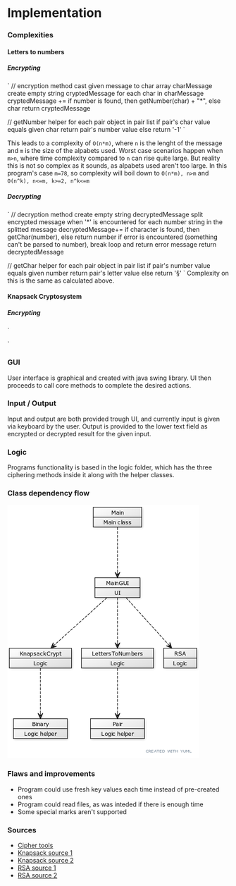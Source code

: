 # Implementation

### Complexities

#### Letters to numbers

##### Encrypting

`
// encryption method
cast given message to char array charMessage
create empty string cryptedMessage
for each char in charMessage
  cryptedMessage += if number is found, then getNumber(char) + "*", else char
return cryptedMessage

// getNumber helper
for each pair object in pair list
  if pair's char value equals given char
    return pair's number value
  else return '-1'
`

This leads to a complexity of `O(n*m)`, where `n` is the lenght of the message and `m` is the size of
the alpabets used. Worst case scenarios happen when `m>n`, where time complexity compared to `n` can rise
quite large. But reality this is not so complex as it sounds, as alpabets used aren't too large. In this
program's case `m=78`, so complexity will boil down to `O(n*m), n>m` and `O(n^k), n<=m, k>=2, n^k<=m`

##### Decrypting

`
// decryption method
create empty string decryptedMessage
split encrypted message when '*' is encountered
for each number string in the splitted message
  decryptedMessage+= if character is found, then getChar(number), else return number
    if error is encountered (something can't be parsed to number), break loop and return error message
return decryptedMessage

// getChar helper
for each pair object in pair list
  if pair's number value equals given number
    return pair's letter value
  else return '§'
`
Complexity on this is the same as calculated above.

#### Knapsack Cryptosystem

##### Encrypting

`

`

### GUI

User interface is graphical and created with java swing library. UI then proceeds to call core methods
to complete the desired actions.

### Input / Output

Input and output are both provided trough UI, and currently input is given via keyboard by the user.
Output is provided to the lower text field as encrypted or decrypted result for the given input.

### Logic

Programs functionality is based in the logic folder, which has the three ciphering methods inside it
along with the helper classes. 

### Class dependency flow

![Structure](https://github.com/ArttuJanhunen/cipherer/blob/master/documentation/pictures/structure.png "Project layout")

### Flaws and improvements

* Program could use fresh key values each time instead of pre-created ones
* Program could read files, as was inteded if there is enough time
* Some special marks aren't supported

### Sources

* [Cipher tools](http://rumkin.com/tools/cipher/index.php)
* [Knapsack source 1](https://en.wikipedia.org/wiki/Merkle%E2%80%93Hellman_knapsack_cryptosystem)
* [Knapsack source 2](https://www.geeksforgeeks.org/knapsack-encryption-algorithm-in-cryptography/)
* [RSA source 1](https://en.wikipedia.org/wiki/RSA_(cryptosystem))
* [RSA source 2](https://www.geeksforgeeks.org/rsa-algorithm-cryptography/)
